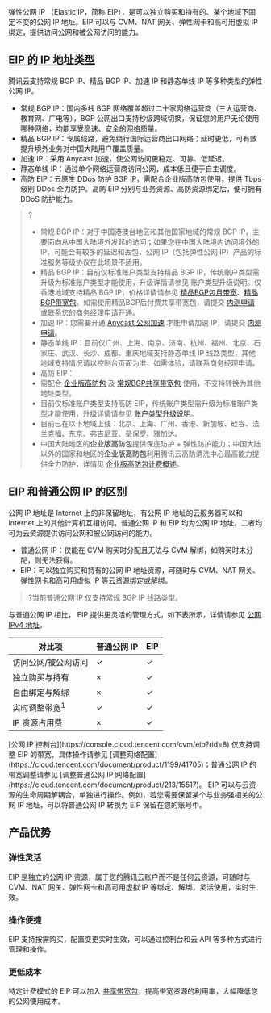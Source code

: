 弹性公网 IP （Elastic IP，简称 EIP），是可以独立购买和持有的、某个地域下固定不变的公网 IP 地址。EIP 可以与 CVM、NAT 网关、弹性网卡和高可用虚拟 IP 绑定，提供访问公网和被公网访问的能力。


## [EIP 的 IP 地址类型](id:ip-type)
腾讯云支持常规 BGP IP、精品 BGP IP、加速 IP 和静态单线 IP 等多种类型的弹性公网 IP。
- 常规 BGP IP：国内多线 BGP 网络覆盖超过二十家网络运营商（三大运营商、教育网、广电等），BGP 公网出口支持秒级跨域切换，保证您的用户无论使用哪种网络，均能享受高速、安全的网络质量。
- 精品 BGP IP：专属线路，避免绕行国际运营商出口网络；延时更低，可有效提升境外业务对中国大陆用户覆盖质量。
- 加速 IP：采用 Anycast 加速，使公网访问更稳定、可靠、低延迟。
- 静态单线 IP：通过单个网络运营商访问公网，成本低且便于自主调度。
- 高防 EIP：云原生 DDos 防护 BGP IP，需配合企业版高防包使用，提供 Tbps 级别 DDos 全力防护。高防 EIP 分别与业务资源、高防资源绑定后，便可拥有 DDoS 防护能力。

>?
>- 常规 BGP IP：对于中国港澳台地区和其他国家地域的常规 BGP IP，主要面向从中国大陆境外发起的访问；如果您在中国大陆境内访问境外的 IP，可能会有较多的延迟和丢包，公网 IP（包括弹性公网 IP）产品的标准服务等级协议在此场景不适用。
>- 精品 BGP IP：目前仅标准账户类型支持精品 BGP IP，传统账户类型需升级为标准账户类型才能使用，升级详情请参见 账户类型升级说明。仅香港地域支持精品 BGP IP，价格详情请参见 [精品BGP包月带宽](https://cloud.tencent.com/document/product/1199/51693#.3Ca-id.3D.22monthly.22.3E.E5.8C.85.E6.9C.88.E5.B8.A6.E5.AE.BD.3C.2Fa.3E)、[精品BGP带宽包](https://cloud.tencent.com/document/product/684/15255#.3Ca-id.3D.22cn2.22.3E.E7.B2.BE.E5.93.81-bgp-.E5.B8.A6.E5.AE.BD.E5.8C.85.3C.2Fa.3E)。如需使用精品BGP后付费共享带宽包，请提交 [内测申请](https://cloud.tencent.com/apply/p/8o8lmsr5nj8) 或联系您的商务经理申请开通。
>- 加速 IP：您需要开通 [Anycast 公网加速](https://cloud.tencent.com/document/product/644) 才能申请加速 IP，请提交  [内测申请](https://cloud.tencent.com/apply/p/47mdddtoc56)。
>- 静态单线 IP：目前仅广州、上海、南京、济南、杭州、福州、北京、石家庄、武汉、长沙、成都、重庆地域支持静态单线 IP 线路类型，其他地域支持情况请以控制台页面为准，如需体验，请联系商务经理申请。
>- 高防 EIP：
>  - 需配合 [企业版高防包](https://cloud.tencent.com/document/product/1021/87036) 及 [常规BGP共享带宽包](https://cloud.tencent.com/document/product/684/15255#.3Ca-id.3D.22bgp.22.3E.E5.B8.B8.E8.A7.84-bgp-.E5.B8.A6.E5.AE.BD.E5.8C.85.3C.2Fa.3E) 使用，不支持转换为其他地址类型。
>  - 目前仅标准账户类型支持高防 EIP，传统账户类型需升级为标准账户类型才能使用，升级详情请参见 [账户类型升级说明](https://cloud.tencent.com/document/product/1199/49090)。
>  - 目前已在以下地域上线：北京、上海、广州、香港、新加坡、硅谷、法兰克福、东京、弗吉尼亚、圣保罗、雅加达。
>  - 中国大陆地区的**企业版高防包**提供保底防护 + 弹性防护能力；中国大陆以外的国家和地区的**企业版高防包**利用腾讯云高防清洗中心最高能力提供全力防护，详情见 [企业版高防包计费概述](https://cloud.tencent.com/document/product/1021/87036)。
>


## EIP 和普通公网 IP 的区别
公网 IP 地址是 Internet 上的非保留地址，有公网 IP 地址的云服务器可以和 Internet 上的其他计算机互相访问。普通公网 IP 和 EIP 均为公网 IP 地址，二者均可为云资源提供访问公网和被公网访问的能力。
- 普通公网 IP：仅能在 CVM 购买时分配且无法与 CVM 解绑，如购买时未分配，则无法获得。
- EIP：可以独立购买和持有的公网 IP 地址资源，可随时与 CVM、NAT 网关、弹性网卡和高可用虚拟 IP 等云资源绑定或解绑。
>?当前普通公网 IP 仅支持常规 BGP IP 线路类型。
>
与普通公网 IP 相比， EIP 提供更灵活的管理方式，如下表所示，详情请参见 <a href="https://cloud.tencent.com/document/product/215/38109#.E5.85.AC.E7.BD.91-ipv4-.E5.9C.B0.E5.9D.80">公网 IPv4 地址</a>。
<table>
<thead>
<tr>
<th>对比项</th>
<th>普通公网 IP</th>
<th> EIP</th>
</tr>
</thead>
<tbody><tr>
<td>访问公网/被公网访问</td>
<td>&#10003; </td>
<td>&#10003; </td>
</tr>
<tr>
<td>独立购买与持有</td>
<td>×</td>
<td>&#10003; </td>
</tr>
<tr>
<td>自由绑定与解绑</td>
<td>×</td>
<td>&#10003; </td>
</tr>
<tr>
<td>实时调整带宽<sup>1</sup></td>
<td>&#10003; </td>
<td>&#10003; </td>
</tr>
<tr>
<td>IP 资源占用费</td>
<td>×</td>
<td>&#10003; </td>
</tr>
</tbody></table>
<dx-alert infotype="explain" title="">
[公网 IP 控制台](https://console.cloud.tencent.com/cvm/eip?rid=8) 仅支持调整 EIP 的带宽，具体操作请参见 [调整网络配置](https://cloud.tencent.com/document/product/1199/41705)；普通公网 IP 的带宽调整请参见 [调整普通公网 IP 网络配置](https://cloud.tencent.com/document/product/213/15517)。
</dx-alert>
EIP 可以与云资源的生命周期解耦合，单独进行操作。例如，若您需要保留某个与业务强相关的公网 IP 地址，可以将普通公网 IP 转换为 EIP 保留在您的账号中。

## 产品优势

### 弹性灵活 
EIP 是独立的公网 IP 资源，属于您的腾讯云账户而不是任何云资源，可随时与 CVM、NAT 网关、弹性网卡和高可用虚拟 IP 等绑定、解绑，灵活使用，实时生效。

### 操作便捷 
EIP 支持按需购买，配置变更实时生效，可以通过控制台和云 API 等多种方式进行管理和操作。

### 更低成本 
特定计费模式的 EIP 可以加入 [共享带宽包](https://cloud.tencent.com/document/product/684)，提高带宽资源的利用率，大幅降低您的公网使用成本。


